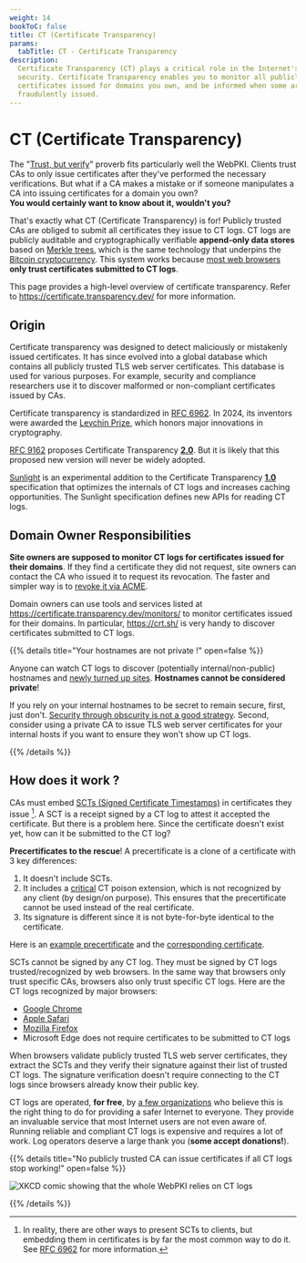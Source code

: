```yaml
---
weight: 14
bookToC: false
title: CT (Certificate Transparency)
params:
  tabTitle: CT - Certificate Transparency
description:
  Certificate Transparency (CT) plays a critical role in the Internet's
  security. Certificate Transparency enables you to monitor all publicly trusted
  certificates issued for domains you own, and be informed when some are
  fraudulently issued.
---
```


# CT (Certificate Transparency)

The "[Trust, but verify](https://en.wikipedia.org/wiki/Trust,_but_verify)"
proverb fits particularly well the WebPKI. Clients trust CAs to only issue
certificates after they've performed the necessary verifications. But what if a
CA makes a mistake or if someone manipulates a CA into issuing certificates for
a domain you own? \
**You would certainly want to know about it, wouldn't you?**

That's exactly what CT (Certificate Transparency) is for! Publicly trusted CAs
are obliged to submit all certificates they issue to CT logs. CT logs are
publicly auditable and cryptographically verifiable **append-only data stores**
based on [Merkle trees](https://en.wikipedia.org/wiki/Merkle_tree), which is the
same technology that underpins the
[Bitcoin cryptocurrency](https://en.wikipedia.org/wiki/Bitcoin). This system
works because
[most web browsers](https://developer.mozilla.org/en-US/docs/Web/Security/Certificate_Transparency#browser_requirements)
**only trust certificates submitted to CT logs**.

This page provides a high-level overview of certificate transparency. Refer to
https://certificate.transparency.dev/ for more information.

## Origin

Certificate transparency was designed to detect maliciously or mistakenly issued
certificates. It has since evolved into a global database which contains all
publicly trusted TLS web server certificates. This database is used for various
purposes. For example, security and compliance researchers use it to discover
malformed or non-compliant certificates issued by CAs.

Certificate transparency is standardized in
[RFC 6962](https://datatracker.ietf.org/doc/html/rfc6962). In 2024, its
inventors were awarded the
[Levchin Prize](https://rwc.iacr.org/LevchinPrize/winners.html#CT), which honors
major innovations in cryptography.

[RFC 9162](https://datatracker.ietf.org/doc/html/rfc9162) proposes Certificate
Transparency **<ins>2.0</ins>**. But it is likely that this proposed new version
will never be widely adopted.

[Sunlight](https://letsencrypt.org/2024/03/14/introducing-sunlight/) is an
experimental addition to the Certificate Transparency **<ins>1.0</ins>**
specification that optimizes the internals of CT logs and increases caching
opportunities. The Sunlight specification defines new APIs for reading CT logs.

## Domain Owner Responsibilities

**Site owners are supposed to monitor CT logs for certificates issued for their
domains**. If they find a certificate they did not request, site owners can
contact the CA who issued it to request its revocation. The faster and simpler
way is to [revoke it via ACME](/acme/overview/#revocation).

Domain owners can use tools and services listed at
https://certificate.transparency.dev/monitors/ to monitor certificates issued
for their domains. In particular, https://crt.sh/ is very handy to discover
certificates submitted to CT logs.

{{% details title="Your hostnames are not private !" open=false %}}

Anyone can watch CT logs to discover (potentially internal/non-public) hostnames
and [newly turned up sites](https://dl.acm.org/doi/10.1145/3278532.3278562).
**Hostnames cannot be considered private**!

If you rely on your internal hostnames to be secret to remain secure, first,
just don't.
[Security through obscurity is not a good strategy](https://en.wikipedia.org/wiki/Security_through_obscurity#Criticism).
Second, consider using a private CA to issue TLS web server certificates for
your internal hosts if you want to ensure they won't show up CT logs.

{{% /details %}}

## How does it work ?

CAs must embed [SCTs (Signed Certificate Timestamps)](/webpki/cert/#sct) in
certificates they issue [^1]. A SCT is a receipt signed by a CT log to attest it
accepted the certificate. But there is a problem here. Since the certificate
doesn't exist yet, how can it be submitted to the CT log?

[^1]:
    In reality, there are other ways to present SCTs to clients, but embedding
    them in certificates is by far the most common way to do it. See
    [RFC 6962](https://datatracker.ietf.org/doc/html/rfc6962#section-3.3) for
    more information.

**Precertificates to the rescue**! A precertificate is a clone of a certificate
with 3 key differences:

1. It doesn't include SCTs.
2. It includes a [critical](/webpki/cert/#extensions) CT poison extension, which
   is not recognized by any client (by design/on purpose). This ensures that the
   precertificate cannot be used instead of the real certificate.
3. Its signature is different since it is not byte-for-byte identical to the
   certificate.

Here is an [example precertificate](https://crt.sh/?id=17531419628) and the
[corresponding certificate](https://crt.sh/?id=17870169097).

SCTs cannot be signed by any CT log. They must be signed by CT logs
trusted/recognized by web browsers. In the same way that browsers only trust
specific CAs, browsers also only trust specific CT logs. Here are the CT logs
recognized by major browsers:

- [Google Chrome](https://www.gstatic.com/ct/log_list/v3/log_list.json)
- [Apple Safari](https://valid.apple.com/ct/log_list/current_log_list.json)
- [Mozilla Firefox](https://blog.transparency.dev/ct-in-firefox#heading-firefox-known-ct-logs)
- Microsoft Edge does not require certificates to be submitted to CT logs

When browsers validate publicly trusted TLS web server certificates, they
extract the SCTs and they verify their signature against their list of trusted
CT logs. The signature verification doesn't require connecting to the CT logs
since browsers already know their public key.

CT logs are operated, **for free**, by
[a few organizations](https://certificate.transparency.dev/logs/) who believe
this is the right thing to do for providing a safer Internet to everyone. They
provide an invaluable service that most Internet users are not even aware of.
Running reliable and compliant CT logs is expensive and requires a lot of work.
Log operators deserve a large thank you (**some accept donations!**).

{{% details title="No publicly trusted CA can issue certificates if all CT logs stop working!" open=false %}}

![XKCD comic showing that the whole WebPKI relies on CT logs](/images/ct.jpg)

{{% /details %}}
